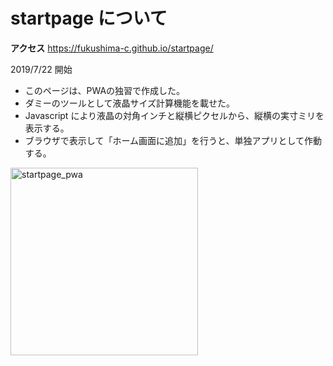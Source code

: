 # startpage について

**アクセス** https://fukushima-c.github.io/startpage/

2019/7/22 開始  

* このページは、PWAの独習で作成した。  
* ダミーのツールとして液晶サイズ計算機能を載せた。  
* Javascript により液晶の対角インチと縦横ピクセルから、縦横の実寸ミリを表示する。  
* ブラウザで表示して「ホーム画面に追加」を行うと、単独アプリとして作動する。  

<img width="300" alt="startpage_pwa" src="https://user-images.githubusercontent.com/23130317/103264241-77bec580-49ed-11eb-81b1-613712233d14.png">


